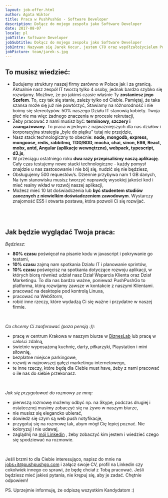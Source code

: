 ```yaml
---
layout: job-offer.html
author: Agata Wiktor
title: Praca w PushPushGo - Software Developer
description: Dołącz do mojego zespołu jako Software Developer
date: 2017-08-07
locale: pl
jobTitle: Software Developer
jobSubtitle: Dołącz do mojego zespołu jako Software Developer
jobIntro: Nazywam się Jarek Kocur, jestem CTO oraz współzałożycielem PushPushGo, najszybciej rozwijającej się platformy web push w Polsce. Wierzymy, że doskonały produkt i niezapomniana Obsługa Klienta to nowy marketing. Nie zrażaj się, nawet jeśli nie masz jeszcze pojęcia czym są notyfikacje web push ;)
jobPicture: team/jarek-s.jpg
---
```


## To musisz wiedzieć:

- Budujemy struktury naszej firmy zarówno w Polsce jak i za granicą. Aktualnie nasz zespół IT tworzą tylko 4 osoby, jednak bardzo szybko się rozwijamy. Możliwe, że po jakimś czasie właśnie Ty **zostaniesz jego Szefem**. To, czy tak się stanie, zależy tylko od Ciebie. Pamiętaj, że taka szansa może się już nie powtórzyć,
Stawiamy na różnorodność i nie boimy się stereotypów. 50% naszego Działu IT stanowią kobiety. Twoja płeć nie ma więc żadnego znaczenia w procesie rekrutacji,
- Żeby pracować z nami musisz być: **terminowy, szczery i zaangażowany**. To praca w jednym z najważniejszych dla nas działów i korporacyjna strategia „byle do piątku” tutaj nie przejdzie,
- Nasz stack technologiczny to obecnie: **node, mongodb, express, mongoose, redis, rabbitmq, TDD/BDD, mocha, chai, sinon, ES6, React, mobx, antd, Angular (aplikacje wewnętrzne), webpack, typescript, d3.js**,
- W przeciągu ostatniego roku **dwa razy przepisaliśmy naszą aplikację**. Cały czas testujemy nowe stacki technologiczne - każdy pomysł znajdzie u nas zastosowanie i nie bój się, nudzić się nie będziesz,
- Obsługujemy 500 requestów/s. Dziennie przybywa nam 1 GB danych,
Na tym stanowisku musisz tworzyć naprawdę wysokiej jakości kod i mieć realny wkład w rozwój naszej aplikacji,
- Możesz mieć 10 lat doświadczenia lub **być studentem studiów zaocznych z niewielkim doświadczeniem zawodowym**. Wystarczy znajomość ES5 i otwarta postawa, która pozwoli Ci się rozwijać.
<br>
<br>

## Jak będzie wyglądać Twoja praca:

*Będziesz:*

- **80% czasu** poświęcał na pisanie kodu w javascript i pokrywanie go testami,
- **10% czasu** zajmą nam spotkania Działu IT i planowanie sprintów,
- **10% czasu** poświęcisz na spotkania dotyczące rozwoju aplikacji, w których biorą również  udział nasz Dział Wsparcia Klienta oraz Dział Marketingu. To dla nas bardzo ważne, ponieważ PushPushGo to platforma, którą rozwijamy zawsze w kontakcie z naszymi Klientami.
- pracować na desktopie pod kontrolą Linuxa,
- pracować na WebStorm,
- robić inne rzeczy, które wydadzą Ci się ważne i przydatne w naszej firmie.

<br>

*Co chcemy Ci zaoferować (poza pensją :)):*

- pracę w centrum Krakowa w naszym biurze w [BiznesLab](https://biznes-lab.pl/pl/) lub pracę w całości zdalną,
- świetnie wyposażoną kuchnię, darty, piłkarzyki, Playstation i mini siłownię,
- bezpłatne miejsce parkingowe,
- rozwój w najnowszej gałęzi marketingu internetowego,
- te inne rzeczy, które będą dla Ciebie must have, żeby z nami pracować o ile nas do siebie przekonasz.

<br>

*Jak się przygotować do rozmowy ze mną:*

- pierwszą rozmowę możemy odbyć np. na Skype, podczas drugiej i ostatecznej musimy zobaczyć się na żywo w naszym biurze,
- nie musisz się elegancko ubierać,
- dowiedz się czym są web push notyfikacje,
- przygotuj się na rozmowę tak, abym mógł Cię lepiej poznać. Nie koloryzuj i nie udawaj,
- zaglądnij na [mój Linkedin](https://www.linkedin.com/in/jaroslawkocur/) , żeby zobaczyć kim jestem i wiedzieć czego się spodziewać na rozmowie.

<br>

Jeśli brzmi to dla Ciebie interesująco, napisz do mnie na jobs+it@pushpushgo.com i załącz swoje CV, profil na Linkedin czy cokolwiek innego co sprawi, że będę chciał z Tobą pracować. Jeśli będziesz mieć jakieś pytania, nie krępuj się, aby je zadać. Chętnie odpowiem!

PS. Uprzejmie informuję, że odpiszę wszystkim Kandydatom :)
